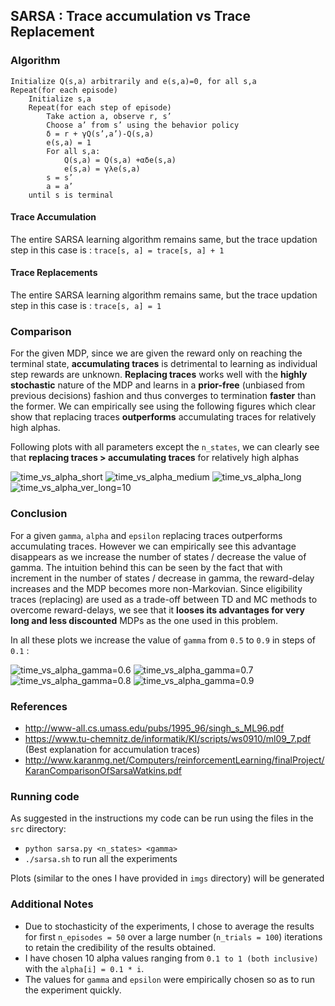 ## SARSA : Trace accumulation vs Trace Replacement

### Algorithm

```
Initialize Q(s,a) arbitrarily and e(s,a)=0, for all s,a
Repeat(for each episode)
    Initialize s,a
    Repeat(for each step of episode)
        Take action a, observe r, s’
        Choose a’ from s’ using the behavior policy
        δ = r + γQ(s’,a’)-Q(s,a)
        e(s,a) = 1
        For all s,a:
            Q(s,a) = Q(s,a) +αδe(s,a)
            e(s,a) = γλe(s,a)
        s = s’
        a = a’
    until s is terminal
```

#### Trace Accumulation

The entire SARSA learning algorithm remains same, but the trace updation step in this case is :
`trace[s, a] = trace[s, a] + 1`

#### Trace Replacements

The entire SARSA learning algorithm remains same, but the trace updation step in this case is :
`trace[s, a] = 1`

### Comparison 

For the given MDP, since we are given the reward only on reaching the terminal state, **accumulating traces** is detrimental to learning as individual step rewards are unknown. **Replacing traces** works well with the **highly stochastic** nature of the MDP and learns in a **prior-free** (unbiased from previous decisions) fashion and thus converges to termination **faster** than the former. We can empirically see using the following figures which clear show that replacing traces **outperforms** accumulating traces for relatively high alphas.

Following plots with all parameters except the `n_states`, we can clearly see that **replacing traces > accumulating traces** for relatively high alphas

![time_vs_alpha_short](../imgs/5.png)
![time_vs_alpha_medium](../imgs/8.png)
![time_vs_alpha_long](../imgs/10.png)
![time_vs_alpha_ver_long=10](../imgs/20.png)

  
### Conclusion 

For a given `gamma`, `alpha` and `epsilon` replacing traces outperforms accumulating traces. However we can empirically see this advantage disappears as we increase the number of states / decrease the value of gamma. The intuition behind this can be seen by the fact that with increment in the number of states / decrease in gamma, the reward-delay increases and the MDP becomes more non-Markovian. Since eligibility traces (replacing) are used as a trade-off between TD and MC methods to overcome reward-delays, we see that it **looses its advantages for very long and less discounted** MDPs as the one used in this problem.     

In all these plots we increase the value of `gamma` from `0.5` to `0.9` in steps of `0.1` : 

![time_vs_alpha_gamma=0.6](../imgs/0.6.png)
![time_vs_alpha_gamma=0.7](../imgs/0.7.png)
![time_vs_alpha_gamma=0.8](../imgs/0.8.png)
![time_vs_alpha_gamma=0.9](../imgs/0.9.png)


### References
* http://www-all.cs.umass.edu/pubs/1995_96/singh_s_ML96.pdf
* https://www.tu-chemnitz.de/informatik/KI/scripts/ws0910/ml09_7.pdf (Best explanation for accumulation traces)
* http://www.karanmg.net/Computers/reinforcementLearning/finalProject/KaranComparisonOfSarsaWatkins.pdf

### Running code 

As suggested in the instructions my code can be run using the files in the `src` directory: 

* `python sarsa.py <n_states> <gamma>`
* `./sarsa.sh` to run all the experiments

Plots (similar to the ones I have provided in `imgs` directory) will be generated

### Additional Notes
- Due to stochasticity of the experiments, I chose to average the results for first `n_episodes = 50` over a large number (`n_trials = 100`) iterations to retain the credibility of the results obtained.
- I have chosen 10 alpha values ranging from `0.1 to 1 (both inclusive)` with the `alpha[i] = 0.1 * i`.
- The values for `gamma` and `epsilon` were empirically chosen so as to run the experiment quickly. 